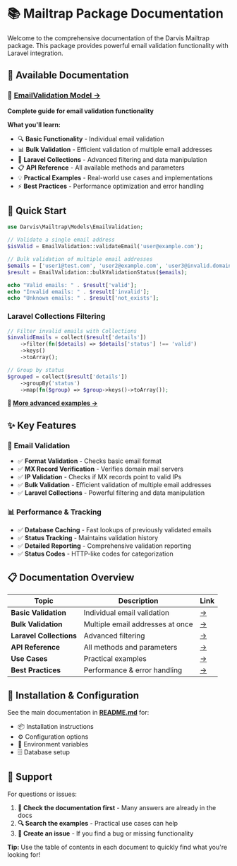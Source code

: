 # 📚 Mailtrap Package Documentation

Welcome to the comprehensive documentation of the Darvis Mailtrap package. This package provides powerful email validation functionality with Laravel integration.

## 📖 Available Documentation

### 🎯 **[EmailValidation Model →](./email-validation.md)**
**Complete guide for email validation functionality**

**What you'll learn:**
- 🔍 **Basic Functionality** - Individual email validation
- 📊 **Bulk Validation** - Efficient validation of multiple email addresses
- 🎨 **Laravel Collections** - Advanced filtering and data manipulation
- 📋 **API Reference** - All available methods and parameters
- 💡 **Practical Examples** - Real-world use cases and implementations
- ⚡ **Best Practices** - Performance optimization and error handling

## 🚀 Quick Start

```php
use Darvis\Mailtrap\Models\EmailValidation;

// Validate a single email address
$isValid = EmailValidation::validateEmail('user@example.com');

// Bulk validation of multiple email addresses
$emails = ['user1@test.com', 'user2@example.com', 'user3@invalid.domain'];
$result = EmailValidation::bulkValidationStatus($emails);

echo "Valid emails: " . $result['valid'];
echo "Invalid emails: " . $result['invalid'];
echo "Unknown emails: " . $result['not_exists'];
```

### Laravel Collections Filtering

```php
// Filter invalid emails with Collections
$invalidEmails = collect($result['details'])
    ->filter(fn($details) => $details['status'] !== 'valid')
    ->keys()
    ->toArray();

// Group by status
$grouped = collect($result['details'])
    ->groupBy('status')
    ->map(fn($group) => $group->keys()->toArray());
```

**📖 [More advanced examples →](./email-validation/laravel-collections.md)**

## ✨ Key Features

### 🎯 **Email Validation**
- ✅ **Format Validation** - Checks basic email format
- ✅ **MX Record Verification** - Verifies domain mail servers
- ✅ **IP Validation** - Checks if MX records point to valid IPs
- ✅ **Bulk Validation** - Efficient validation of multiple email addresses
- ✅ **Laravel Collections** - Powerful filtering and data manipulation

### 📊 **Performance & Tracking**
- ✅ **Database Caching** - Fast lookups of previously validated emails
- ✅ **Status Tracking** - Maintains validation history
- ✅ **Detailed Reporting** - Comprehensive validation reporting
- ✅ **Status Codes** - HTTP-like codes for categorization

## 📋 Documentation Overview

| Topic | Description | Link |
|-------|-------------|------|
| **Basic Validation** | Individual email validation | [→](./email-validation/basic-usage.md) |
| **Bulk Validation** | Multiple email addresses at once | [→](./email-validation/bulk-validation.md) |
| **Laravel Collections** | Advanced filtering | [→](./email-validation/laravel-collections.md) |
| **API Reference** | All methods and parameters | [→](./email-validation/api-reference.md) |
| **Use Cases** | Practical examples | [→](./email-validation/examples.md) |
| **Best Practices** | Performance & error handling | [→](./email-validation/best-practices.md) |

## 🔧 Installation & Configuration

See the main documentation in **[README.md](../README.md)** for:
- 📦 Installation instructions
- ⚙️ Configuration options
- 🔑 Environment variables
- 🗄️ Database setup

## 💬 Support

For questions or issues:

1. **📖 Check the documentation first** - Many answers are already in the docs
2. **🔍 Search the examples** - Practical use cases can help
3. **🐛 Create an issue** - If you find a bug or missing functionality

**Tip:** Use the table of contents in each document to quickly find what you're looking for!
